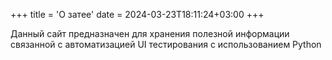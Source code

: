 +++
title = 'О затее'
date = 2024-03-23T18:11:24+03:00
+++

Данный сайт предназначен для хранения полезной информации связанной с автоматизацией UI тестирования с использованием Python
